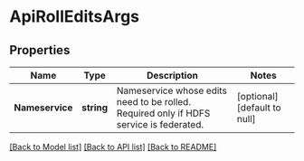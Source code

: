 # ApiRollEditsArgs

## Properties
Name | Type | Description | Notes
------------ | ------------- | ------------- | -------------
**Nameservice** | **string** | Nameservice whose edits need to be rolled. Required only if HDFS service is federated. | [optional] [default to null]

[[Back to Model list]](../README.md#documentation-for-models) [[Back to API list]](../README.md#documentation-for-api-endpoints) [[Back to README]](../README.md)


